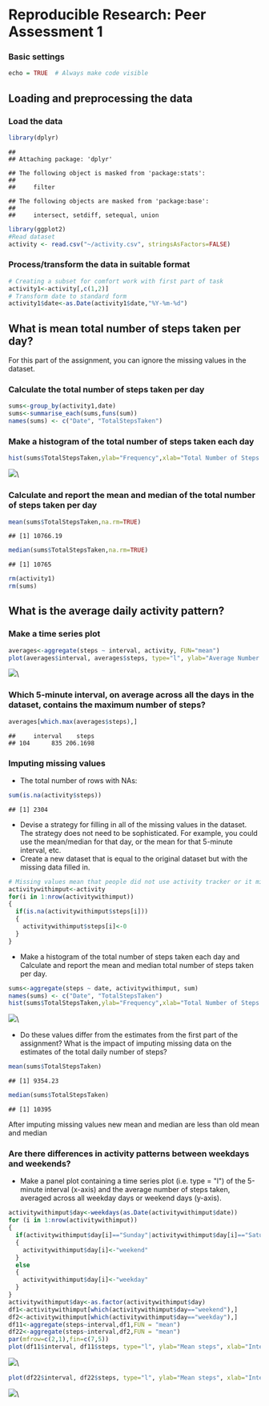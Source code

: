 # Reproducible Research: Peer Assessment 1
### Basic settings

```r
echo = TRUE  # Always make code visible
```

## Loading and preprocessing the data
### Load the data

```r
library(dplyr)
```

```
## 
## Attaching package: 'dplyr'
```

```
## The following object is masked from 'package:stats':
## 
##     filter
```

```
## The following objects are masked from 'package:base':
## 
##     intersect, setdiff, setequal, union
```

```r
library(ggplot2)
#Read dataset 
activity <- read.csv("~/activity.csv", stringsAsFactors=FALSE)
```
### Process/transform the data in suitable format

```r
# Creating a subset for comfort work with first part of task
activity1<-activity[,c(1,2)]
# Transform date to standard form
activity1$date<-as.Date(activity1$date,"%Y-%m-%d")
```

## What is mean total number of steps taken per day?
For this part of the assignment, you can ignore the missing values in the dataset.
### Calculate the total number of steps taken per day

```r
sums<-group_by(activity1,date)
sums<-summarise_each(sums,funs(sum))
names(sums) <- c("Date", "TotalStepsTaken")
```
### Make a histogram of the total number of steps taken each day

```r
hist(sums$TotalStepsTaken,ylab="Frequency",xlab="Total Number of Steps per Day", main="Total Number of Steps Taken Each Day", col="red")
```

![](PA1_template_files/figure-html/unnamed-chunk-5-1.png)\
### Calculate and report the mean and median of the total number of steps taken per day

```r
mean(sums$TotalStepsTaken,na.rm=TRUE)
```

```
## [1] 10766.19
```

```r
median(sums$TotalStepsTaken,na.rm=TRUE)
```

```
## [1] 10765
```

```r
rm(activity1)
rm(sums)
```

## What is the average daily activity pattern?
### Make a time series plot

```r
averages<-aggregate(steps ~ interval, activity, FUN="mean")
plot(averages$interval, averages$steps, type="l", ylab="Average Number of Steps Taken Across All Days", xlab="5-Minute Interval", main="Average Number of Steps Taken Across All Days per Interval")
```

![](PA1_template_files/figure-html/unnamed-chunk-7-1.png)\
### Which 5-minute interval, on average across all the days in the dataset, contains the maximum number of steps?

```r
averages[which.max(averages$steps),]
```

```
##     interval    steps
## 104      835 206.1698
```
### Imputing missing values
* The total number of rows with NAs:

```r
sum(is.na(activity$steps))
```

```
## [1] 2304
```
* Devise a strategy for filling in all of the missing values in the dataset. The strategy does not need to be sophisticated. For example, you could use the mean/median for that day, or the mean for that 5-minute interval, etc.
* Create a new dataset that is equal to the original dataset but with the missing data filled in.

```r
# Missing values mean that people did not use activity tracker or it might be broken or there was no battery energy. So that we can set the missing values to 0.
activitywithimput<-activity
for(i in 1:nrow(activitywithimput))
{
  if(is.na(activitywithimput$steps[i]))
  {
    activitywithimput$steps[i]<-0
  }
}
```
* Make a histogram of the total number of steps taken each day and Calculate and report the mean and median total number of steps taken per day. 

```r
sums<-aggregate(steps ~ date, activitywithimput, sum)
names(sums) <- c("Date", "TotalStepsTaken")
hist(sums$TotalStepsTaken,ylab="Frequency",xlab="Total Number of Steps per Day", main="Total Number of Steps Taken Each Day", col="green")
```

![](PA1_template_files/figure-html/unnamed-chunk-11-1.png)\
* Do these values differ from the estimates from the first part of the assignment? What is the impact of imputing missing data on the estimates of the total daily number of steps?

```r
mean(sums$TotalStepsTaken)
```

```
## [1] 9354.23
```

```r
median(sums$TotalStepsTaken)
```

```
## [1] 10395
```
After imputing missing values new mean and median are less than old mean and median
### Are there differences in activity patterns between weekdays and weekends?
* Make a panel plot containing a time series plot (i.e. type = "l") of the 5-minute interval (x-axis) and the average number of steps taken, averaged across all weekday days or weekend days (y-axis).

```r
activitywithimput$day<-weekdays(as.Date(activitywithimput$date))
for (i in 1:nrow(activitywithimput))
{
  if(activitywithimput$day[i]=="Sunday"|activitywithimput$day[i]=="Saturday")
  {
    activitywithimput$day[i]<-"weekend"
  }
  else
  {
    activitywithimput$day[i]<-"weekday"
  }
}
activitywithimput$day<-as.factor(activitywithimput$day)
df1<-activitywithimput[which(activitywithimput$day=="weekend"),]
df2<-activitywithimput[which(activitywithimput$day=="weekday"),]
df11<-aggregate(steps~interval,df1,FUN = "mean")
df22<-aggregate(steps~interval,df2,FUN = "mean")
par(mfrow=c(2,1),fin=c(7,5))
plot(df11$interval, df11$steps, type="l", ylab="Mean steps", xlab="Interval", main="Number of Steps by weekend")
```

![](PA1_template_files/figure-html/unnamed-chunk-13-1.png)\

```r
plot(df22$interval, df22$steps, type="l", ylab="Mean steps", xlab="Interval", main="Number of Steps by weekdays")
```

![](PA1_template_files/figure-html/unnamed-chunk-13-2.png)\
